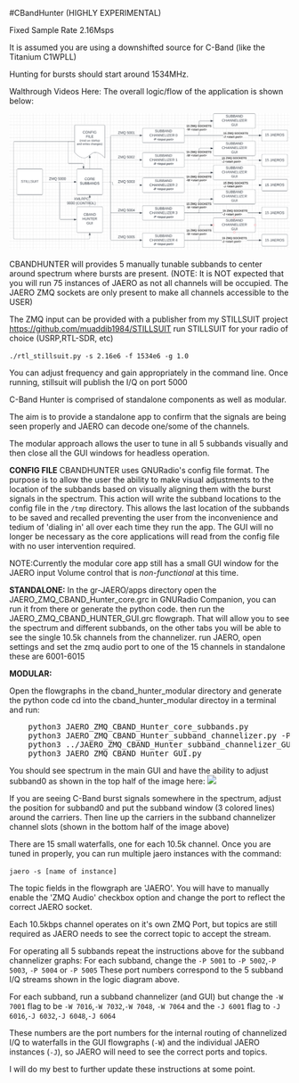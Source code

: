 #CBandHunter (HIGHLY EXPERIMENTAL)

Fixed Sample Rate 2.16Msps

It is assumed you are using a downshifted source for C-Band (like the Titanium C1WPLL)

Hunting for bursts should start around 1534MHz.

Walthrough Videos Here: 
The overall logic/flow of the application is shown below:

![](images/CBAND_HUNTER_MODULAR_DIAGRAM.png)

CBANDHUNTER will provides 5 manually tunable subbands to center around spectrum where bursts are present. (NOTE: It is NOT expected that you will run 75 instances of JAERO as not all channels will be occupied. The JAERO ZMQ sockets are only present to make all channels accessible to the USER) 



The ZMQ input can be provided with a publisher from my STILLSUIT project
https://github.com/muaddib1984/STILLSUIT
run STILLSUIT for your radio of choice (USRP,RTL-SDR, etc)

```./rtl_stillsuit.py -s 2.16e6 -f 1534e6 -g 1.0```

You can adjust frequency and gain appropriately in the command line.
Once running, stillsuit will publish the I/Q on port 5000

C-Band Hunter is comprised of standalone components as well as modular.

The aim is to provide a standalone app to confirm that the signals are being seen properly and JAERO can decode one/some of the channels. 

The modular approach allows the user to tune in all 5 subbands visually and then close all the GUI windows for headless operation.

**CONFIG FILE**
CBANDHUNTER uses GNURadio's config file format. The purpose is to allow the user the ability to make visual adjustments to the location of the subbands based on visually aligning them with the burst signals in the spectrum. This action will write the subband locations to the config file in the ```/tmp``` directory.
This allows the last location of the subbands to be saved and recalled preventing the user from the inconvenience and tedium of 'dialing in' all over each time they run the app. The GUI will no longer be necessary as the core applications will read from the config file with no user intervention required.

NOTE:Currently the modular core app still has a small GUI window for the JAERO input Volume control that is _non-functional_ at this time.

**STANDALONE:**
In the gr-JAERO/apps directory open the JAERO_ZMQ_CBAND_Hunter_core.grc in
GNURadio Companion, you can run it from there or generate the python code.
then run the JAERO_ZMQ_CBAND_HUNTER_GUI.grc flowgraph. That will allow you to
see the spectrum and different subbands, on the other tabs you will be able 
to see the single 10.5k channels from the channelizer.
run JAERO, open settings and set the zmq audio port to one of the 15 channels
in standalone these are 6001-6015

**MODULAR:**

Open the flowgraphs in the cband_hunter_modular directory and generate the
python code
cd into the cband_hunter_modular directoy in a terminal and run:
<pre>    python3 JAERO_ZMQ_CBAND_Hunter_core_subbands.py
    python3 JAERO_ZMQ_CBAND_Hunter_subband_channelizer.py -P 5001 -J 6001 -W 7001
    python3 ../JAERO_ZMQ_CBAND_Hunter_subband_channelizer_GUI.py -P 5001 -W 7001
    python3 JAERO_ZMQ_CBAND_Hunter_GUI.py</pre>
You should see spectrum in the main GUI and have the ability to adjust 
subband0 as shown in the top half of the image here:
![](images/CBAND_HUNTER_GUI_CORE.png)

If you are seeing C-Band burst signals somewhere in the spectrum, adjust the position for 
subband0 and put the subband window (3 colored lines) around the carriers. 
Then line up the carriers in the subband channelizer channel slots (shown in the bottom half of the image above)

There are 15 small waterfalls, one for each 10.5k channel. Once you are tuned in properly, you can run multiple jaero instances with the command:

```jaero -s [name of instance]```

The topic fields in the flowgraph are 'JAERO'. You will have to manually enable the 'ZMQ Audio' checkbox option and change the port to reflect the correct JAERO socket.

Each 10.5kbps channel operates on it's own ZMQ Port, but topics are still required as JAERO needs to see the correct topic to accept the stream. 

For operating all 5 subbands repeat the instructions above for the 
subband channelizer graphs:
For each subband, change the ```-P 5001``` to ```-P 5002```,```-P 5003```, ```-P 5004``` or ```-P 5005```
These port numbers correspond to the 5 subband I/Q streams shown in the logic diagram above.

For each subband, run a subband channelizer (and GUI) but change the 
```-W 7001``` flag to be ```-W 7016```,```-W 7032```,```-W 7048```, ```-W 7064``` and the ```-J 6001``` flag to ```-J 6016```,```-J 6032```,```-J 6048```,```-J 6064```

These numbers are the port numbers for the internal routing of channelized I/Q to waterfalls in the GUI flowgraphs (```-W```) and the individual
JAERO instances (```-J```), so JAERO will need to see the correct ports and topics.

I will do my best to further update these instructions at some point. 


